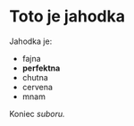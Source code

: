 # Toto je jahodka

Jahodka je:

* fajna
* **perfektna**
* chutna
* cervena
* mnam

Koniec *suboru.*
